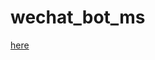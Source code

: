 # wechat_bot_ms
[here](https://pangumkt.com/5e5e700fcfbeac57e6626455/?token=nRspHsgmD9ACBRtYt8MWU5B3q1l9N1ba)
